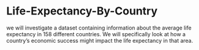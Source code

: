 # Life-Expectancy-By-Country
we will investigate a dataset containing information about the average life expectancy in 158 different countries. We will specifically look at how a country’s economic success might impact the life expectancy in that area.
